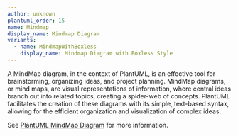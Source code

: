 ```yaml
---
author: unknown
plantuml_order: 15
name: Mindmap
display_name: Mindmap Diagram
variants:
  - name: MindmapWithBoxless
    display_name: Mindmap Diagram with Boxless Style
---
```


A MindMap diagram, in the context of PlantUML, is an effective tool for brainstorming,
organizing ideas, and project planning.
MindMap diagrams, or mind maps, are visual representations of information,
where central ideas branch out into related topics, creating a spider-web of concepts.
PlantUML facilitates the creation of these diagrams with its simple, text-based syntax,
allowing for the efficient organization and visualization of complex ideas.

See [PlantUML MindMap Diagram](https://plantuml.com/en/mindmap-diagram) for more information.

